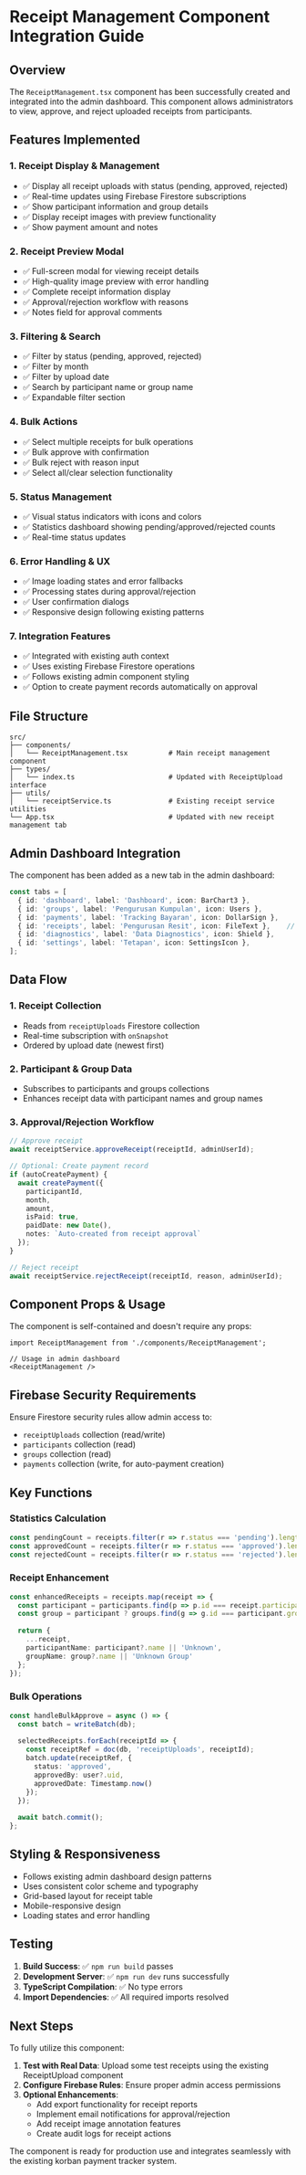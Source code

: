 # Receipt Management Component Integration Guide

## Overview

The `ReceiptManagement.tsx` component has been successfully created and integrated into the admin dashboard. This component allows administrators to view, approve, and reject uploaded receipts from participants.

## Features Implemented

### 1. **Receipt Display & Management**
- ✅ Display all receipt uploads with status (pending, approved, rejected)
- ✅ Real-time updates using Firebase Firestore subscriptions
- ✅ Show participant information and group details
- ✅ Display receipt images with preview functionality
- ✅ Show payment amount and notes

### 2. **Receipt Preview Modal**
- ✅ Full-screen modal for viewing receipt details
- ✅ High-quality image preview with error handling
- ✅ Complete receipt information display
- ✅ Approval/rejection workflow with reasons
- ✅ Notes field for approval comments

### 3. **Filtering & Search**
- ✅ Filter by status (pending, approved, rejected)
- ✅ Filter by month
- ✅ Filter by upload date
- ✅ Search by participant name or group name
- ✅ Expandable filter section

### 4. **Bulk Actions**
- ✅ Select multiple receipts for bulk operations
- ✅ Bulk approve with confirmation
- ✅ Bulk reject with reason input
- ✅ Select all/clear selection functionality

### 5. **Status Management**
- ✅ Visual status indicators with icons and colors
- ✅ Statistics dashboard showing pending/approved/rejected counts
- ✅ Real-time status updates

### 6. **Error Handling & UX**
- ✅ Image loading states and error fallbacks
- ✅ Processing states during approval/rejection
- ✅ User confirmation dialogs
- ✅ Responsive design following existing patterns

### 7. **Integration Features**
- ✅ Integrated with existing auth context
- ✅ Uses existing Firebase Firestore operations
- ✅ Follows existing admin component styling
- ✅ Option to create payment records automatically on approval

## File Structure

```
src/
├── components/
│   └── ReceiptManagement.tsx          # Main receipt management component
├── types/
│   └── index.ts                       # Updated with ReceiptUpload interface
├── utils/
│   └── receiptService.ts              # Existing receipt service utilities
└── App.tsx                            # Updated with new receipt management tab
```

## Admin Dashboard Integration

The component has been added as a new tab in the admin dashboard:

```typescript
const tabs = [
  { id: 'dashboard', label: 'Dashboard', icon: BarChart3 },
  { id: 'groups', label: 'Pengurusan Kumpulan', icon: Users },
  { id: 'payments', label: 'Tracking Bayaran', icon: DollarSign },
  { id: 'receipts', label: 'Pengurusan Resit', icon: FileText },    // ← NEW TAB
  { id: 'diagnostics', label: 'Data Diagnostics', icon: Shield },
  { id: 'settings', label: 'Tetapan', icon: SettingsIcon },
];
```

## Data Flow

### 1. **Receipt Collection**
- Reads from `receiptUploads` Firestore collection
- Real-time subscription with `onSnapshot`
- Ordered by upload date (newest first)

### 2. **Participant & Group Data**
- Subscribes to participants and groups collections
- Enhances receipt data with participant names and group names

### 3. **Approval/Rejection Workflow**
```typescript
// Approve receipt
await receiptService.approveReceipt(receiptId, adminUserId);

// Optional: Create payment record
if (autoCreatePayment) {
  await createPayment({
    participantId,
    month,
    amount,
    isPaid: true,
    paidDate: new Date(),
    notes: `Auto-created from receipt approval`
  });
}

// Reject receipt
await receiptService.rejectReceipt(receiptId, reason, adminUserId);
```

## Component Props & Usage

The component is self-contained and doesn't require any props:

```tsx
import ReceiptManagement from './components/ReceiptManagement';

// Usage in admin dashboard
<ReceiptManagement />
```

## Firebase Security Requirements

Ensure Firestore security rules allow admin access to:
- `receiptUploads` collection (read/write)
- `participants` collection (read)
- `groups` collection (read)
- `payments` collection (write, for auto-payment creation)

## Key Functions

### Statistics Calculation
```typescript
const pendingCount = receipts.filter(r => r.status === 'pending').length;
const approvedCount = receipts.filter(r => r.status === 'approved').length;
const rejectedCount = receipts.filter(r => r.status === 'rejected').length;
```

### Receipt Enhancement
```typescript
const enhancedReceipts = receipts.map(receipt => {
  const participant = participants.find(p => p.id === receipt.participantId);
  const group = participant ? groups.find(g => g.id === participant.groupId) : null;
  
  return {
    ...receipt,
    participantName: participant?.name || 'Unknown',
    groupName: group?.name || 'Unknown Group'
  };
});
```

### Bulk Operations
```typescript
const handleBulkApprove = async () => {
  const batch = writeBatch(db);
  
  selectedReceipts.forEach(receiptId => {
    const receiptRef = doc(db, 'receiptUploads', receiptId);
    batch.update(receiptRef, {
      status: 'approved',
      approvedBy: user?.uid,
      approvedDate: Timestamp.now()
    });
  });
  
  await batch.commit();
};
```

## Styling & Responsiveness

- Follows existing admin dashboard design patterns
- Uses consistent color scheme and typography
- Grid-based layout for receipt table
- Mobile-responsive design
- Loading states and error handling

## Testing

1. **Build Success**: ✅ `npm run build` passes
2. **Development Server**: ✅ `npm run dev` runs successfully
3. **TypeScript Compilation**: ✅ No type errors
4. **Import Dependencies**: ✅ All required imports resolved

## Next Steps

To fully utilize this component:

1. **Test with Real Data**: Upload some test receipts using the existing ReceiptUpload component
2. **Configure Firebase Rules**: Ensure proper admin access permissions
3. **Optional Enhancements**:
   - Add export functionality for receipt reports
   - Implement email notifications for approval/rejection
   - Add receipt image annotation features
   - Create audit logs for receipt actions

The component is ready for production use and integrates seamlessly with the existing korban payment tracker system.